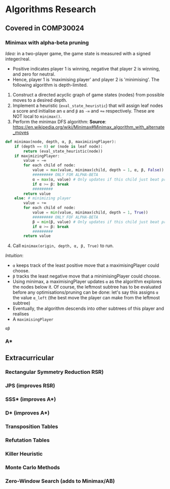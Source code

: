 # Algorithms Research

## Covered in COMP30024

### Minimax with alpha-beta pruning
*Idea:* in a two-player game, the game state is measured with a signed integer/real.
- Positive indicates player 1 is winning, negative that player 2 is winning, and zero for neutral.
- Hence, player 1 is 'maximising player' and player 2 is 'minimising'.
The following algorithm is depth-limited.
1. Construct a directed acyclic graph of game states (nodes) from possible moves to a desired depth.
2. Implement a heuristic (`eval_state_heuristic`) that will assign leaf nodes a score and initialise an `α` and `β` as `-∞` and `+∞` respectively. These are NOT local to `minimax()`.
2. Perform the minimax DFS algorithm:
**Source**: https://en.wikipedia.org/wiki/Minimax#Minimax_algorithm_with_alternate_moves
```python
def minimax(node, depth, α, β, maximizingPlayer):
    if (depth == 0) or (node is leaf node):
        return (eval_state_heuristic(node))
    if maximizingPlayer:
        value = −∞
        for each child of node:
            value = max(value, minimax(child, depth − 1, α, β, False))
            ######### ONLY FOR ALPHA-BETA
            α = max(α, value) # Only updates if this child just beat previous
            if α >= β: break
            #########
        return value
    else: # minimizing player
        value = +∞
        for each child of node:
            value = min(value, minimax(child, depth − 1, True))
            ######### ONLY FOF ALPHA-BETA
            β = min(β, value) # Only updates if this child just beat previous
            if α >= β: break
            #########
        return value
```

4. Call `minimax(origin, depth, α, β, True)` to run.

*Intuition*:
- `α` keeps track of the least positive move that a maximisingPlayer could choose.
- `β` tracks the least negative move that a minimisingPlayer could choose.
- Using minimax, a maximisingPlayer updates `α` as the algorithm explores the nodes below it. Of course, the leftmost subtree has to be evaluated before any optimisations/pruning can be done: let's say this assigns `α` the value `α_left` (the best move the player can make from the leftmost subtree)
- Eventually, the algorithm descends into other subtrees of this player and realises
- A `maximisingPlayer`

`αβ`


### A*

## Extracurricular

### Rectangular Symmetry Reduction RSR)

### JPS (improves RSR)

### SSS* (improves A*)

### D* (improves A*)

### Transposition Tables

### Refutation Tables

### Killer Heuristic

### Monte Carlo Methods

### Zero-Window Search (adds to Minimax/AB)
